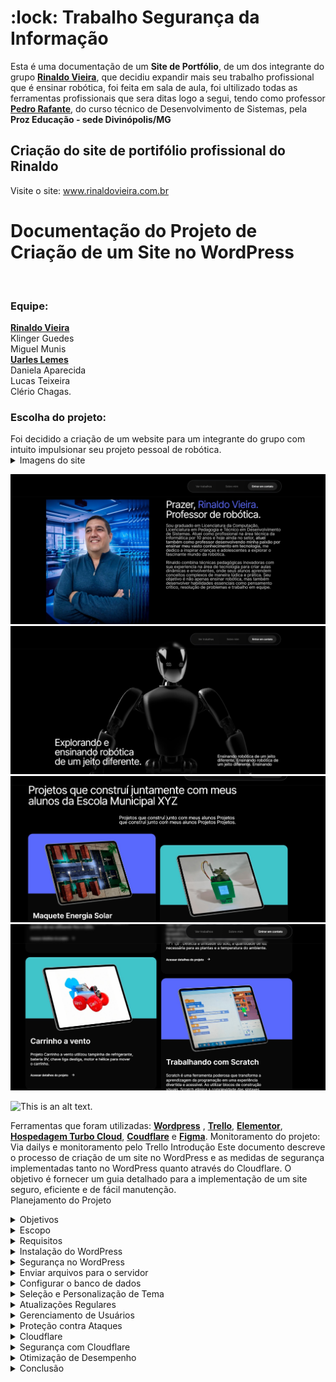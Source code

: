 

<h1> :lock: Trabalho Segurança da Informação</h1>

Esta é uma documentação de um **Site de Portfólio**, de um dos integrante do grupo [**Rinaldo Vieira**](https://github.com/Rinaldovc), que decidiu expandir mais seu trabalho profissional que é ensinar robótica, foi feita em sala de aula, foi ultilizado todas as ferramentas profissionais que sera ditas logo a segui, tendo como professor  [**Pedro Rafante**](https://github.com/pedrorafante), do curso técnico de Desenvolvimento de Sistemas, pela **Proz Educação - sede Divinópolis/MG**

## Criação do site de portifólio profissional do Rinaldo



Visite o site: www.rinaldovieira.com.br

<h1>Documentação do Projeto de Criação de um Site no WordPress</h1>
<br>
<h3>Equipe:</h3>

[**Rinaldo Vieira**](https://github.com/Rinaldovc)
<br>
Klinger Guedes
<br>
Miguel Munis
<br>
 [**Uarles Lemes**](https://github.com/Uarles)
<br>
Daniela Aparecida
<br>
Lucas Teixeira
<br>
Clério Chagas.
<br>
 
<h3>Escolha do projeto:</h3>
Foi decidido a criação de um website para um integrante do grupo com intuito impulsionar seu projeto pessoal de robótica.
<br>
<details>
<summary>Imagens do site</summary>
<br>
Imagens dropdown.
<br><br>
<pre>
 
</pre>
</details>

![This is an alt text.](/b1f2f855-348d-443b-b76d-b98b0ca86db5.jpg)
![This is an alt text.](/bd3ea920-d73f-4f02-b192-4b121c387e89.jpg)
![This is an alt text.](/e8f4d8b0-1d3a-413b-9ed7-37470b52a244.jpg)
![This is an alt text.](/f97ff09d-5cee-494e-842d-ad409d009ebc.jpg)

![This is an alt text.](/image/sample.webp "This is a sample image.")

Ferramentas que foram utilizadas:
[**Wordpress**](https://wordpress.com/pt-br/) , [**Trello**](https://trello.com/pt-BR),  [**Elementor**](https://elementor.com/), [**Hospedagem Turbo Cloud**](https://wordpress.com/pt-br/),  [**Coudflare**](https://www.cloudflare.com/pt-br/lp/ppc/overview-x/?utm_source=google&utm_medium=cpc&utm_campaign=ao-fy-acq-latam_en_casa-umbrella-ge-ge-prospecting-sch_g_brand_alpha&utm_content=Alpha_Brand_Umbrella_Core&utm_term=cloudflare&campaignid=71700000112000371&adgroupid=58700008461369612&creativeid=664212396473&&_bt=664212396473&_bk=cloudflare&_bm=p&_bn=g&_bg=150613024493&_placement=&_target=&_loc=1001570&_dv=c&awsearchcpc=1&gad_source=1&gclid=EAIaIQobChMIoN3y1YGHhwMVyQCtBh0AjQ2_EAAYASAAEgLe0fD_BwE&gclsrc=aw.ds) e  [**Figma**](https://www.figma.com/login?is_not_gen_0=true&resource_type=team).
Monitoramento do projeto:
Via dailys e monitoramento pelo Trello
Introdução
Este documento descreve o processo de criação de um site no WordPress e as medidas de segurança implementadas tanto no WordPress quanto através do Cloudflare. O objetivo é fornecer um guia detalhado para a implementação de um site seguro, eficiente e de fácil manutenção.
<br>
Planejamento do Projeto
<br>

<details>
<summary> Objetivos</summary>
<pre>
•	Criar um site responsivo e funcional utilizando o WordPress.
<br>
•	Garantir a segurança do site através de práticas recomendadas e o uso de serviços adicionais como o Cloudflare.
<br>
•	Implementar um design intuitivo e amigável ao usuário.
</pre>
</details>

<details>
<summary>Escopo</summary>
<br>
<pre>
•	Configuração inicial do WordPress.
<br>
•	Seleção e personalização de um tema.
<br>
•	Instalação de plugins essenciais.
<br>
•	Implementação de medidas de segurança.
<br>
•	Configuração do Cloudflare para otimização de desempenho e segurança.
<br>
 </pre>
</details>

<details>
<summary> Requisitos</summary>
<br>
<pre>
<br>
•	Acesso a um servidor web com suporte a PHP e MySQL.
<br>
•	Domínio registrado.
<br>
•	Conta no Cloudflare.
 </pre>
</details>

<details>
<summary> Instalação do WordPress</summary>
<br>
<pre>
• Baixar o WordPress: Acesse o site oficial do WordPress e baixe a última versão.
<br>
• Acesse seu domínio e siga o assistente de instalação, fornecendo as informações do banco de dados.
 </pre>
</details>

<details>
<summary> Segurança no WordPress</summary>
<br>
<pre>
• Instalação de Plugins Essenciais
<br>
•	SEO: Instale um plugin como o Yoast SEO para otimizar o site para mecanismos de busca.
<br>
•	Backup: Configure um plugin de backup automático, como o UpdraftPlus.
<br>
•	Segurança: Instale um plugin de segurança, como o Wordfence ou Sucuri.
<br>
</pre>
</details>

<details>
<summary>Enviar arquivos para o servidor</summary>
<br>
<pre>
• Utilize um cliente FTP para enviar os arquivos do WordPress para o servidor.
<br>
 </pre>
</details>

<details>
<summary> Configurar o banco de dados</summary>
<br>
<pre>
• Crie um banco de dados MySQL e um usuário associado.
 </pre>
</details>

<details>
<summary> Seleção e Personalização de Tema</summary>
<br>
<pre>
•	Escolher um tema: Acesse o repositório de temas do WordPress e selecione um tema que atenda às necessidades do projeto.
<br>
•	Personalizar o tema: Utilize o personalizador do WordPress para ajustar cores, fontes, e layout.
 </pre>
</details>

<details>
<summary>  Atualizações Regulares</summary>
<br>
<pre>
•	Atualização do Core: Mantenha o WordPress sempre atualizado para a última versão.
<br>
•	Atualização de Plugins e Temas: Verifique e atualize regularmente todos os plugins e temas.
 </pre>
</details>

<details>
<summary>  Gerenciamento de Usuários</summary>
<br>
<pre>
•	Privilégios de Usuários: Conceda privilégios mínimos necessários para cada usuário.
<br>
•	Autenticação em Duas Etapas: Ative a autenticação em duas etapas (2FA) para todos os usuários administrativos.
 </pre>
</details>

<details>
<summary> Proteção contra Ataques</summary>
<br>
<pre>
•	Firewall de Aplicação Web (WAF): Utilize um WAF para proteger contra ataques comuns como SQL Injection e XSS.
<br>
•	Limitação de Tentativas de Login: Instale um plugin que limite tentativas de login para evitar ataques de força bruta.
<br>
•	Monitoramento de Atividades: Utilize plugins que monitorem atividades suspeitas no site.
 </pre>
</details>

<details>
<summary> Cloudflare</summary>
<br>
<pre>
• Registro e Configuração Inicial
<br>
•	Registrar no Cloudflare: Crie uma conta no Cloudflare e adicione seu domínio.
<br>
•	Alterar DNS: Atualize os registros DNS do seu domínio para usar os servidores DNS do Cloudflare.
 </pre>
</details>

<details>
<summary>Segurança com Cloudflare</summary>
<br>
<pre>
•	SSL/TLS: Configure SSL/TLS para criptografar o tráfego entre os visitantes e o servidor.
<br>
•	Firewall: Utilize as regras de firewall do Cloudflare para bloquear tráfego malicioso :supervillain_man:.
<br>
•	Proteção DDoS: O Cloudflare fornece proteção contra ataques DDoS automaticamente.
 </pre>
</details>

<details>
<summary>Otimização de Desempenho</summary>
<br>
<pre>
•	CDN: Ative a CDN do Cloudflare para armazenar em cache conteúdo estático e melhorar a velocidade de carregamento.
<br>
•	Minificação: Utilize as opções de minificação do Cloudflare para reduzir o tamanho de arquivos CSS, JavaScript e HTML.
<br>
•	Armazenamento em Cache: Configure as opções de cache para armazenar conteúdo frequentemente acessado.
 </pre>
</details>

<details>
<summary>Conclusão</summary>
<br>
<pre>
A criação de um site no WordPress requer planejamento cuidadoso, desde a configuração inicial até a implementação de medidas<br> de segurança :lock:. Utilizar serviços adicionais como o Cloudflare pode ajudar a proteger e otimizar<br> o desempenho do site. Esta documentação serve como um guia para garantir que todas as etapas essenciais sejam cobertas,<br> resultando em um site seguro, eficiente e de fácil manutenção :wrench:.
<br>
###Referências
 <br>
•	Documentação Oficial do WordPress
 <br>
•	Guia de Segurança do WordPress
 <br>
•	Documentação do Cloudflare
</pre>
</details>
